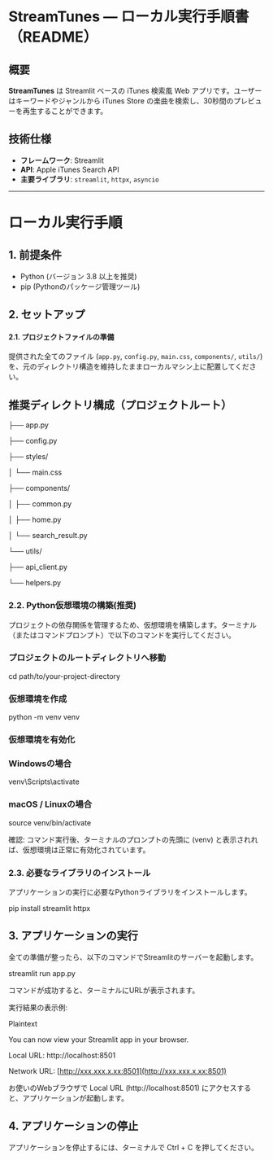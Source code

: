 # StreamTunes — ローカル実行手順書（README）

## 概要
**StreamTunes** は Streamlit ベースの iTunes 検索風 Web アプリです。ユーザーはキーワードやジャンルから iTunes Store の楽曲を検索し、30秒間のプレビューを再生することができます。


## 技術仕様
- **フレームワーク**: Streamlit
- **API**: Apple iTunes Search API
- **主要ライブラリ**: `streamlit`, `httpx`, `asyncio`

---

# ローカル実行手順

## 1. 前提条件
- Python (バージョン 3.8 以上を推奨)
- pip (Pythonのパッケージ管理ツール)

## 2. セットアップ

#### 2.1. プロジェクトファイルの準備
提供された全てのファイル (`app.py`, `config.py`, `main.css`, `components/`, `utils/`) を、元のディレクトリ構造を維持したままローカルマシン上に配置してください。


## 推奨ディレクトリ構成（プロジェクトルート）

├── app.py

├── config.py

├── styles/

│   └── main.css

├── components/

│   ├── common.py

│   ├── home.py

│   └── search_result.py

└── utils/

├── api_client.py

└── helpers.py

### 2.2. Python仮想環境の構築(推奨)

プロジェクトの依存関係を管理するため、仮想環境を構築します。ターミナル（またはコマンドプロンプト）で以下のコマンドを実行してください。

### プロジェクトのルートディレクトリへ移動
cd path/to/your-project-directory

### 仮想環境を作成
python -m venv venv

### 仮想環境を有効化

### Windowsの場合
venv\Scripts\activate

### macOS / Linuxの場合
source venv/bin/activate

確認: コマンド実行後、ターミナルのプロンプトの先頭に (venv) と表示されれば、仮想環境は正常に有効化されています。

### 2.3. 必要なライブラリのインストール
アプリケーションの実行に必要なPythonライブラリをインストールします。

pip install streamlit httpx

## 3. アプリケーションの実行
全ての準備が整ったら、以下のコマンドでStreamlitのサーバーを起動します。

streamlit run app.py

コマンドが成功すると、ターミナルにURLが表示されます。

実行結果の表示例:

Plaintext

  You can now view your Streamlit app in your browser.

  Local URL: http://localhost:8501

  Network URL: [http://xxx.xxx.x.xx:8501](http://xxx.xxx.x.xx:8501)

お使いのWebブラウザで Local URL (http://localhost:8501) にアクセスすると、アプリケーションが起動します。

## 4. アプリケーションの停止
アプリケーションを停止するには、ターミナルで Ctrl + C を押してください。







